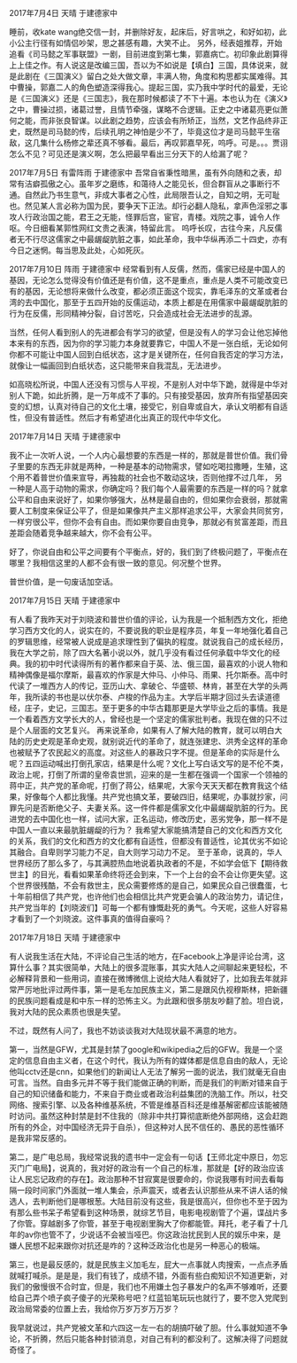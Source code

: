 2017年7月4日   天晴    于建德家中

睡前，收kate wang绝交信一封，并删除好友，起床后，好言哄之，和好如初，此小公主行径有如情侣吵架，思之甚感有趣，大笑不止。
另外，经表姐推荐，开始追看《司马懿之军事联盟》一剧，目前进度到第七集，郭嘉病亡。初印象此剧算得上上佳之作。有人说这是改编三国，吾以为不如说是【填白】三国，具体说来，就是此剧在《三国演义》留白之处大做文章，丰满人物，角度和构思都实属难得。其中曹操，郭嘉二人的角色塑造深得我心。提起三国，实乃我中学时代的最爱，无论是《三国演义》还是《三国志》，我在那时候都读了不下十遍。本也认为在《演义》之中，曹操过损，诸葛过誉，且情节牵强，谋略不合逻辑。正史之中诸葛亮更似萧何之能，而非张良智谋。以此剧之趋势，应该会有所矫正，当然，文艺作品终非正史，既然是司马懿的传，后续孔明之神怕是少不了，毕竟这位才是司马懿平生宿敌，这几集什么杨修之辈还真不够看。最后，再叹郭嘉早死，呜呼。可是。。。贾诩怎么不见？可见还是演义啊，怎么把最早看出三分天下的人给漏了呢？

2017年7月5日    有雷阵雨     于建德家中
吾常自省秉性暗黑，虽有外向随和之表，却常有洁癖孤傲之心。虽年岁之磨练，和蔼待人之能见长，但合群盲从之事断行不通。自然此乃书生意气，非成大事者之心性，此局限吾认之，自知之明，无可耻也。然见某人言必称为国为民，要争天下正法。却行必翻人隐私，拿声色淫邪之事攻人行政治国之能，君王之无能，怪罪后宫，宦官，青楼。戏院之事，诚令人作呕。今日细看某郭性网红文贵之表演，特留此言。
呜呼长叹，古往今来，凡反儒者无不行尽这儒家之中最龌龊肮脏之事，如此革命，我中华纵再添二十四史，亦有今日之迷惘。每当思及此处，心如死灰。

2017年7月10日    阵雨    于建德家中
经常看到有人反儒，然而，儒家已经是中国人的基因，无论怎么觉得没有价值还是有价值，这不是重点，重点是人类不可能改变已有的基因，无论想将来做什么改变，都必须正面这个现实，靠毛泽东的文革或者台湾的去中国化，那至于五四开始的反儒运动，本质上都是在用儒家中最龌龊肮脏的行为在反儒，形同精神分裂，自讨苦吃，只会造成社会无法进步的乱源。

当然，任何人看到别人的先进都会有学习的欲望，但是没有人的学习会让他忘掉他本来有的东西，因为你的学习能力本身就要靠它，中国人不是一张白纸，无论如何你都不可能让中国人回到白纸状态，这才是关键所在，任何自我否定的学习方法，就像让一幅画回到白纸状态，这只能带来自我混乱，无法进步。

如高晓松所说，中国人还没有习惯与人平视，不是别人对中华下跪，就得是中华对别人下跪，如此折腾，是一万年成不了事的。只有接受基因，放弃所有指望基因突变的幻想，认真对待自己的文化土壤，接受它，别自卑或自大，承认文明都有自适性，但没有普适性。然后才有希望进化出真正的现代中华文化。   

2017年7月14日    天晴    于建德家中

我不止一次听人说，一个人内心最想要的东西是一样的，那就是普世价值。我们骨子里要的东西无非就是两种，一种是基本的动物需求，譬如吃喝拉撒睡，生殖，这个用不着普世价值来宣导，再独裁的社会也不敢动这块，否则他撑不过几年，
另一种是人高于动物的需求，你确定吗？我们每个人最需要的东西是一样的吗？就拿公平和自由来说好了，如果你够强大，丛林是最自由的，但如果你会衰弱，那就需要人工制度来保证公平了，但是如果像共产主义那样追求公平，大家会共同贫穷，一样穷很公平，但你不会有自由。而如果你要自由竞争，那就必有贫富差距，而且差距会随着竞争越来越大，你不会有公平。

好了，你说自由和公平之间要有个平衡点，好的，我们到了终极问题了，平衡点在哪里？我相信这里的人都不会有很一致的意见。何况整个世界。

普世价值，是一句废话加空话。

2017年7月15日   天晴   于建德家中

有人看了我昨天对于刘晓波和普世价值的评论，认为我是一个抵制西方文化，拒绝学习西方文化的人，说实在的，不要说我的职业是程序员，年复一年地强化着自己的罗辑思维，经常被人说成是追求理性到了偏执的程度。就说我自己的成长经历，我在大学之前，除了四大名著小说以外，就几乎没有看过任何承载中华文化的经典。我的初中时代读得所有的著作都来自于英、法、俄三国，最喜欢的小说人物和精神偶像是福尔摩斯，最喜欢的作家是大仲马、小仲马、雨果、托尔斯泰。高中时代读了一堆西方人的传记，亚历山大、拿破仑、华盛顿、林肯，甚至在大学的头两年，我所读的书也是以伏尔泰、卢梭的作品为主。大学后半期才回过头去读道德经，庄子，史记，三国志。至于更多的中华古籍那更是大学毕业之后的事情。我是一个看着西方文学长大的人，曾经也是一个坚定的儒家批判者。我现在做的只不过是个人层面的文艺复兴。
再来说革命，如果有人了解大陆的教育，就可以明白大陆的历史史观是革命史观，就别说近代的革命了，就连张建忠、洪秀全这样的革命也被赋予了农民起义的高度。对这些人的暴政只字不提。但是革命的实际是什么呢？五四运动喊出打倒孔家店，结果是什么呢？文化上写白话文写的是不伦不类，政治上呢，打倒了所谓的皇帝袁世凯，迎来的是一生都在强调一个国家一个领袖的蒋中正，共产党的革命呢，打倒了蒋公，结果呢，大家今天天天都在教育我这个结果，好像每个人都比我懂。共产党也搞文革，要破四旧，结果呢，办事就抄家，问罪先问是否断绝父子、夫妻关系。这一件件都是儒家文化中最龌龊肮脏的行为。民进党的去中国化也一样，试问大家，正名运动，修改历史，恶劣党争，那一样不是中国人一直以来最肮脏龌龊的行为？
我希望大家能搞清楚自己的文化和西方文化的关系，我们的文化和西方的文化都有自适性，但都没有普适性，论其优劣不如论其融合。自卑则学习能力不足，自大则学习动力不足。
至于革命，说真的，华人世界经历了那么多了，与其满腔热血地说着执政者的不是，不如学会低下【期待救世主】的目光，看看如果革命终将还会到来，下一个上台的会不会让你更失望。这个世界很残酷，不会有救世主，民众需要修炼的是自己，如果民众自己很蠢蛋，七十年前相信了共产党，也许他们也会相信比共产党更会骗人的政治势力，请记住，共产党当年的【刘晓波们】可每一个都有慷慨赴死的勇气。今天呢，这些人好容易才看到了一个刘晓波。这件事真的值得自豪吗？

2017年7月18日    天晴    于建德家中

有人说我生活在大陆，不评论自己生活的地方，在Facebook上净是评论台湾，这算什么事？其实很简单，大陆上的很多混账事，其实大陆人之间聊起来更轻松，不必解释背景和一些用词，直接在微博微信上说给大陆人看就好了，比如我去年就非常严厉地批评过两件事，第一是毛左加民族主义，第二是跟风仇视穆斯林，把新疆的民族问题看成是和中东一样的恐怖主义。为此跟和很多朋友吵翻了脸。坦白说，我对大陆的民众素质也很是失望。

不过，既然有人问了，我也不妨谈谈我对大陆现状最不满意的地方。

第一，当然是GFW，尤其是封禁了google和wikipedia之后的GFW。我是一个坚定的信息自由主义者，在这个时代，我认为所有的媒体都是信息自由的敌人，无论他叫cctv还是cnn，如果他们的新闻让人无法了解另一面的说法，我们就毫无自由可言。当然。自由多元并不等于我们能做正确的判断，而是我们的判断对错来自于自己的知识储备和能力，不来自于商业或者政治利益集团的洗脑工作。所以，社交网络、搜索引擎、以及各种维基系统，不管是维基百科还是维基解密都应该能被随时访问。虽然这种封禁是封不住我的（除非中共打算彻底断绝外部网络，这会赶跑所有的外企，对中国经济无异于自杀），但这种对人民不信任的、愚民的恶性循环是我非常反感的。

第二，是广电总局，我经常说我的遗书中一定会有一句话【王师北定中原日，勿忘灭门广电局】，说真的，我对好的政治有一个自己的标准，那就是【好的政治应该让人民忘记政府的存在】。政治那种不甘寂寞是很要命的，你说我哪有时间去看每隔一段时间家门外面就一堆人集会，杀声震天，或者去认识那些从来不讲人话的候选人，去判断他们是哪根葱。大陆目前没有这些，我是很高兴，但你也不至于因为有那么些书呆子希望看到这种场景，就综艺节目，电影电视剧管了个遍，谍战片多了你管。穿越剧多了你管，甚至于电视剧里胸大了你都能管。拜托，老子看了十几年的av你也管不了，少说话不会被当哑巴。你这政治扰民到人民的娱乐中来，是嫌人民想不起来跟你对抗还是咋的？这种泛政治化也是另一种恶心的极端。

第三，也是最反感的，就是民族主义加毛左，屁大一点事就人肉搜索，一点点矛盾就喊打喊杀。是是是，我们有钱了，成绩不错，外面有些白痴知识不知道更新，对我们的傲慢很不合时宜，但是，我们也不用嫌土包子暴发户的名声不够难听，还要给自己弄个喷子疯子傻子的光荣称号吧？红蓝铅笔玩玩也就行了，要不您入党爬到政治局常委的位置上去，我给你万岁万岁万万岁？

我早就说过，共产党被文革和六四这一左一右的胡搞吓破了胆。什么事就知道不争论，不折腾，然后只能各种封锁消息，对自己有利的都没利了。这解决得了问题就奇怪了。